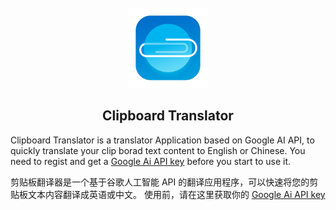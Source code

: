 <div align="center">
</br>
  
<img src="./ClipboardTranslator/Assets.xcassets/AppIcon.appiconset/Cliptrans-1.png" width="128px">
</br>


## Clipboard Translator

</div>

Clipboard Translator is a translator Application based on Google AI API, to quickly translate your clip borad text content to English or Chinese.
You need to regist and get a [Google Ai API key](https://aistudio.google.com/app/apikey) before you start to use it.

剪贴板翻译器是一个基于谷歌人工智能 API 的翻译应用程序，可以快速将您的剪贴板文本内容翻译成英语或中文。
使用前，请在这里获取你的 [Google Ai API key](https://aistudio.google.com/app/apikey)
